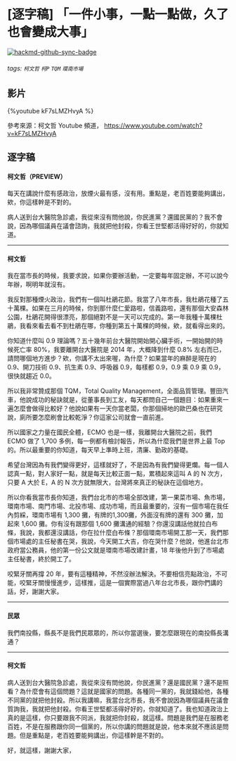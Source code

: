 # [逐字稿] 「一件小事，一點一點做，久了也會變成大事」

[![hackmd-github-sync-badge](https://hackmd.io/YDo8yfn0RaOK4iQBw7gx8w/badge)](https://hackmd.io/YDo8yfn0RaOK4iQBw7gx8w)


###### tags: `柯文哲` `柯P` `TQM` `環南市場`

## 影片

{%youtube kF7sLMZHvyA %}

參考來源：柯文哲 Youtube 頻道， https://www.youtube.com/watch?v=kF7sLMZHvyA


## 逐字稿


#### 柯文哲（PREVIEW）

每天在講說什麼有感政治，放煙火最有感，沒有用。重點是，老百姓要能夠講出，欸，你這樣幹是不對的。

病人送到台大醫院急診處，我從來沒有問他說，你民進黨？還國民黨的？我不會說，因為哪個議員在議會諮詢，我就把他封殺，你看王世堅都活得好好的，你就知道。

---

#### 柯文哲

我在當市長的時候，我要求說，如果你要辦活動，一定要每年固定辦，不可以說今年辦，啊明年就沒有。

我反對那種煙火政治，我們有一個叫杜鵑花節。我當了八年市長，我杜鵑花種了五十萬棵。如果在三月的時候，你到那什麼仁愛路啦，信義路啦，還有那個大安森林公園，杜鵑花開得很漂亮，那個絕對不是一天可以完成的。第一年我種十萬棵杜鵑，我看來看去看不到杜鵑在哪，你種到第五十萬棵的時候，欸，就看得出來的。

你知道什麼叫 0.9 理論嗎？五十幾年前台大醫院開始開心臟手術，一開始開的時候死亡率 80%，我要離開台大醫院是 2014 年，大概降到什麼 0.8% 左右而已，請問哪個地方進步？欸，你講不太出來喔，為什麼？如果當年的麻醉是現在的 0.9、開刀技術 0.9、抗生素 0.9、呼吸器 0.9，每樣都 0.9，0.9 乘 0.9 乘 0.9，很快就趨近 0.0。

所以我非常贊成那個 TQM，Total Quality Management，全面品質管理。豐田汽車，他說成功的秘訣就是，從董事長到工友，每天都問自己一個題目：如果重來一遍怎麼會做得比較好？他說如果有一天你當老闆，你那個掃地的歐巴桑也在研究說，廁所要怎麼刷會比較乾淨？你這家公司就會一直前進。

所以國家之力量在國民全體，ECMO 也是一樣，我離開台大醫院之前，我們 ECMO 做了 1,700 多例，每一例都有檢討報告，所以為什麼我們是世界上最 Top 的。所以最重要的你知道，每天早上準時上班，清廉、勤政的基礎。

希望台灣因為有我們變得更好，這樣就好了，不是因為有我們變得更爛。每一個人認真一點，對人家好一點，就是每天比較正面一點，累積起來這叫 A 的 N 次方，只要 A 大於 E，A 的 N 次方就無限大，台灣將來真正的秘訣在這個地方。

所以你看我當市長你知道，我們台北市的市場全部改建，第一果菜市場、魚市場，環南市場、南門市場、北投市場、成功市場，而且最重要的，沒有一個市場在我任內剪綵，環南市場有 1,300 攤，有牌的1,300攤，外面沒有牌的還有 300 攤，加起來 1,600 攤。你有沒有跟那個 1,600 攤溝通的經驗？你還沒講話他就拉白布條，我說，我都還沒講話，你在拉什麼白布條？那個環南市場開工那一天，我們那個市場處的主任秘書在哭，我說，今天開工大吉，你在哭什麼？他說，他進台北市政府當公務員，他的第一份公文就是環南市場改建計畫，18 年後他升到了市場處主任秘書，終於開工了。

咬緊牙關再撐 20 年，要有這種精神，不然沒辦法解決。不要相信亮點政治，不可能，咬緊牙關慢慢進步，這樣推，這是一個實際當過八年台北市長，跟你們講的話，好，謝謝大家。

---

#### 民眾

我們南投縣，縣長不是我們民眾眾的，所以你當選後，要怎麼跟現在的南投縣長溝通？

---

#### 柯文哲

病人送到台大醫院急診處，我從來沒有問他說，你民進黨？還是國民黨？還不是照看？為什麼會有這個問題？這就是國家的問題。各種同一黨的，我就錢給他，各種不同黨的就把他封殺。所以我講嘛，我當台北市長，我不會說因為哪個議員在議會質詢我，我就把他封殺。你看王世堅都活得好好的，你就知道了。我也知道政治上真的是這樣，你只要跟我不同派，我就把你封殺，就這樣。問題是我們是在服務老百姓，不是在服務跟你同一個黨的，所以你講的問題就是說，他本來就不應該是問題。但是重點是，老百姓要能夠講出，你這樣幹是不對的。

好，就這樣，謝謝大家，

